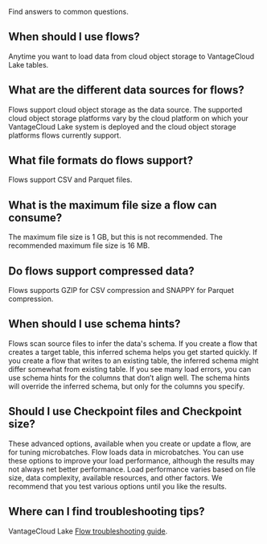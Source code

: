 Find answers to common questions.

## When should I use flows?


Anytime you want to load data from cloud object storage to VantageCloud Lake tables.

## What are the different data sources for flows?


Flows support cloud object storage as the data source. The supported cloud object storage platforms vary by the cloud platform on which your VantageCloud Lake system is deployed and the cloud object storage platforms flows currently support.

## What file formats do flows support?


Flows support CSV and Parquet files.

## What is the maximum file size a flow can consume?


The maximum file size is 1 GB, but this is not recommended. The recommended maximum file size is 16 MB.

## Do flows support compressed data?


Flows supports GZIP for CSV compression and SNAPPY for Parquet compression.

## When should I use schema hints?


Flows scan source files to infer the data's schema. If you create a flow that creates a target table, this inferred schema helps you get started quickly. If you create a flow that writes to an existing table, the inferred schema might differ somewhat from existing table. If you see many load errors, you can use schema hints for the columns that don’t align well. The schema hints will override the inferred schema, but only for the columns you specify.

## Should I use Checkpoint files and Checkpoint size?


These advanced options, available when you create or update a flow, are for tuning microbatches. Flow loads data in microbatches. You can use these options to improve your load performance, although the results may not always net better performance. Load performance varies based on file size, data complexity, available resources, and other factors. We recommend that you test various options until you like the results.

## Where can I find troubleshooting tips?


VantageCloud Lake [Flow troubleshooting guide](https://docs.teradata.com/access/sources/dita/topic?dita:mapPath=phg1621910019905.ditamap&dita:ditavalPath=pny1626732985837.ditaval&dita:topicPath=boc1675723702859.dita).

